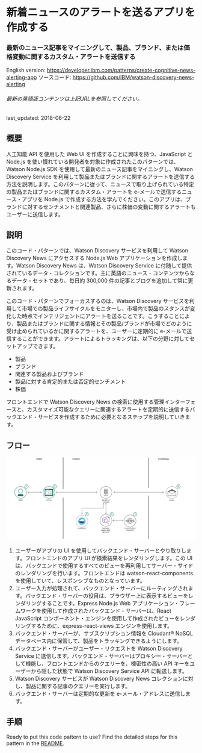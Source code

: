 # 新着ニュースのアラートを送るアプリを作成する

### 最新のニュース記事をマイニングして、製品、ブランド、または価格変動に関するカスタム・アラートを送信する

English version: https://developer.ibm.com/patterns/create-cognitive-news-alerting-app
ソースコード: https://github.com/IBM/watson-discovery-news-alerting

###### 最新の英語版コンテンツは上記URLを参照してください。
last_updated: 2018-06-22

 ## 概要

人工知能 API を使用した Web UI を作成することに興味を持つ、JavaScript と Node.js を使い慣れている開発者を対象に作成されたこのパターンでは、Watson Node.js SDK を使用して最新のニュース記事をマイニングし、Watson Discovery Service を利用して製品またはブランドに関するアラートを送信する方法を説明します。このパターンに従って、ニュースで取り上げられている特定の製品またはブランドに関するカスタム・アラートを e-メールで送信するニュース・アプリを Node.js で作成する方法を学んでください。このアプリは、ブランドに対するセンチメントと関連製品、さらに株価の変動に関するアラートもユーザーに送信します。

## 説明

このコード・パターンでは、Watson Discovery サービスを利用して Watson Discovery News にアクセスする Node.js Web アプリケーションを作成します。Watson Discovery News は、Watson Discovery Service に付随して提供されているデータ・コレクションです。主に英語のニュース・コンテンツからなるデータ・セットであり、毎日約 300,000 件の記事とブログを追加して常に更新されます。

このコード・パターンでフォーカスするのは、Watson Discovery サービスを利用して市場での製品ライフサイクルをモニターし、市場内で製品のスタンスが変化した時点でインテリジェントにアラートを送ることです。こうすることにより、製品またはブランドに関する情報とその製品/ブランドが市場でどのように受け止められているかに関するアラートを、ユーザーに定期的に e-メールで送信することができます。アラートによるトラッキングは、以下の分野に対してセットアップできます。

* 製品
* ブランド
* 関連する製品およびブランド
* 製品に対する肯定的または否定的センチメント
* 株価

フロントエンドで Watson Discovery News の検索に使用する管理インターフェースと、カスタマイズ可能なクエリーに関連するアラートを定期的に送信するバックエンド・サービスを作成するために必要となるステップを説明していきます。

## フロー

![フロー](./images/news-architecture.png)

1. ユーザーがアプリの UI を使用してバックエンド・サーバーとやり取りします。フロントエンドのアプリ UI が検索結果をレンダリングします。この UI は、バックエンドで使用するすべてのビューを再利用してサーバー・サイドのレンダリングを行います。フロントエンドは watson-react-components を使用していて、レスポンシブなものとなっています。
1. ユーザー入力が処理されて、バックエンド・サーバーにルーティングされます。バックエンド・サーバーの役目は、ブラウザー上に表示するビューをレンダリングすることです。Express Node.js Web アプリケーション・フレームワークを使用して作成されたバックエンド・サーバーは、React JavaScript コンポーネント・エンジンを使用して作成されたビューをレンダリングするために、express-react-views エンジンを使用します。
1. バックエンド・サーバーが、サブスクリプション情報を Cloudant&reg; NoSQL データベース内に保管して、製品をトラッキングできるようにします。
1. バックエンド・サーバーがユーザー・リクエストを Watson Discovery Service に送信します。バックエンド・サーバーはプロキシー・サーバーとして機能し、フロントエンドからのクエリーを、機密性の高い API キーをユーザーから隠した状態で Watson Discovery Service API に転送します。
1. Watson Discovery サービスが Watson Discovery News コレクションに対し、製品に関する記事のクエリーを実行します。
1. バックエンド・サーバーは定期的な更新を e-メール・アドレスに送信します。

## 手順

Ready to put this code pattern to use? Find the detailed steps for this pattern in the [README](https://github.com/IBM/watson-discovery-news-alerting/blob/master/README.md).
